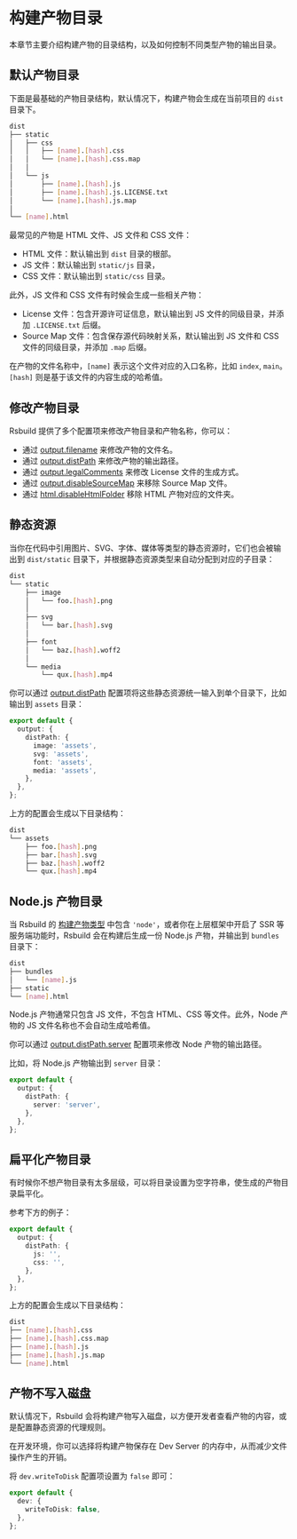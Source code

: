 # 构建产物目录

本章节主要介绍构建产物的目录结构，以及如何控制不同类型产物的输出目录。

## 默认产物目录

下面是最基础的产物目录结构，默认情况下，构建产物会生成在当前项目的 `dist` 目录下。

```bash
dist
├── static
│   ├── css
│   │   ├── [name].[hash].css
│   │   └── [name].[hash].css.map
│   │
│   └── js
│       ├── [name].[hash].js
│       ├── [name].[hash].js.LICENSE.txt
│       └── [name].[hash].js.map
│
└── [name].html
```

最常见的产物是 HTML 文件、JS 文件和 CSS 文件：

- HTML 文件：默认输出到 `dist` 目录的根部。
- JS 文件：默认输出到 `static/js` 目录，
- CSS 文件：默认输出到 `static/css` 目录。

此外，JS 文件和 CSS 文件有时候会生成一些相关产物：

- License 文件：包含开源许可证信息，默认输出到 JS 文件的同级目录，并添加 `.LICENSE.txt` 后缀。
- Source Map 文件：包含保存源代码映射关系，默认输出到 JS 文件和 CSS 文件的同级目录，并添加 `.map` 后缀。

在产物的文件名称中，`[name]` 表示这个文件对应的入口名称，比如 `index`, `main`。`[hash]` 则是基于该文件的内容生成的哈希值。

## 修改产物目录

Rsbuild 提供了多个配置项来修改产物目录和产物名称，你可以：

- 通过 [output.filename](/config/options/output.html#outputfilename) 来修改产物的文件名。
- 通过 [output.distPath](/config/options/output.html#outputdistpath) 来修改产物的输出路径。
- 通过 [output.legalComments](/config/options/output.html#outputlegalcomments) 来修改 License 文件的生成方式。
- 通过 [output.disableSourceMap](/config/options/output.html#outputdisablesourcemap) 来移除 Source Map 文件。
- 通过 [html.disableHtmlFolder](/config/options/html.html#htmldisablehtmlfolder) 移除 HTML 产物对应的文件夹。

## 静态资源

当你在代码中引用图片、SVG、字体、媒体等类型的静态资源时，它们也会被输出到 `dist/static` 目录下，并根据静态资源类型来自动分配到对应的子目录：

```bash
dist
└── static
    ├── image
    │   └── foo.[hash].png
    │
    ├── svg
    │   └── bar.[hash].svg
    │
    ├── font
    │   └── baz.[hash].woff2
    │
    └── media
        └── qux.[hash].mp4
```

你可以通过 [output.distPath](/config/options/output.html#outputdistpath) 配置项将这些静态资源统一输入到单个目录下，比如输出到 `assets` 目录：

```ts
export default {
  output: {
    distPath: {
      image: 'assets',
      svg: 'assets',
      font: 'assets',
      media: 'assets',
    },
  },
};
```

上方的配置会生成以下目录结构：

```bash
dist
└── assets
    ├── foo.[hash].png
    ├── bar.[hash].svg
    ├── baz.[hash].woff2
    └── qux.[hash].mp4
```

## Node.js 产物目录

当 Rsbuild 的 [构建产物类型](/api/start/build-target.html) 中包含 `'node'`，或者你在上层框架中开启了 SSR 等服务端功能时，Rsbuild 会在构建后生成一份 Node.js 产物，并输出到 `bundles` 目录下：

```bash
dist
├── bundles
│   └── [name].js
├── static
└── [name].html
```

Node.js 产物通常只包含 JS 文件，不包含 HTML、CSS 等文件。此外，Node 产物的 JS 文件名称也不会自动生成哈希值。

你可以通过 [output.distPath.server](/config/options/output.html#outputdistpath) 配置项来修改 Node 产物的输出路径。

比如，将 Node.js 产物输出到 `server` 目录：

```ts
export default {
  output: {
    distPath: {
      server: 'server',
    },
  },
};
```

## 扁平化产物目录

有时候你不想产物目录有太多层级，可以将目录设置为空字符串，使生成的产物目录扁平化。

参考下方的例子：

```ts
export default {
  output: {
    distPath: {
      js: '',
      css: '',
    },
  },
};
```

上方的配置会生成以下目录结构：

```bash
dist
├── [name].[hash].css
├── [name].[hash].css.map
├── [name].[hash].js
├── [name].[hash].js.map
└── [name].html
```

## 产物不写入磁盘

默认情况下，Rsbuild 会将构建产物写入磁盘，以方便开发者查看产物的内容，或是配置静态资源的代理规则。

在开发环境，你可以选择将构建产物保存在 Dev Server 的内存中，从而减少文件操作产生的开销。

将 `dev.writeToDisk` 配置项设置为 `false` 即可：

```ts
export default {
  dev: {
    writeToDisk: false,
  },
};
```
